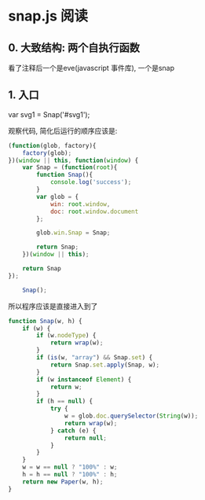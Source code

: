 # snap.js 阅读
## 0. 大致结构: 两个自执行函数
看了注释后一个是eve(javascript 事件库), 一个是snap

## 1. 入口
var svg1 = Snap('#svg1');

观察代码, 简化后运行的顺序应该是:
```javascript
(function(glob, factory){
    factory(glob);
})(window || this, function(window) {
    var Snap = (function(root){
        function Snap(){
            console.log('success');
        }
        var glob = {
            win: root.window,
            doc: root.window.document
        };

        glob.win.Snap = Snap;

        return Snap;
    })(window || this);

    return Snap
});

    Snap();
```
所以程序应该是直接进入到了
```javascript
function Snap(w, h) {
    if (w) {
        if (w.nodeType) {
            return wrap(w);
        }
        if (is(w, "array") && Snap.set) {
            return Snap.set.apply(Snap, w);
        }
        if (w instanceof Element) {
            return w;
        }
        if (h == null) {
            try {
                w = glob.doc.querySelector(String(w));
                return wrap(w);
            } catch (e) {
                return null;
            }
        }
    }
    w = w == null ? "100%" : w;
    h = h == null ? "100%" : h;
    return new Paper(w, h);
}
```
